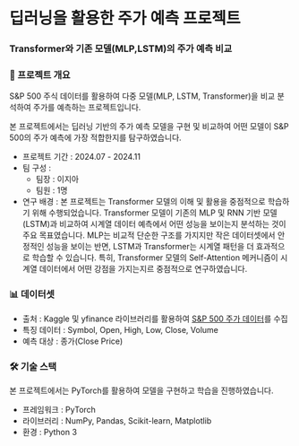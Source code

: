 # 딥러닝을 활용한 주가 예측 프로젝트
### Transformer와 기존 모델(MLP,LSTM)의 주가 예측 비교
### 📌 프로젝트 개요
S&P 500 주식 데이터를 활용하여 다중 모델(MLP, LSTM, Transformer)을 비교 분석하여 주가를 예측하는 프로젝트입니다.

본 프로젝트에서는 딥러닝 기반의 주가 예측 모델을 구현 및 비교하여 어떤 모델이 S&P 500의 주가 예측에 가장 적합한지를 탐구하였습니다. 

- 프로젝트 기간 : 2024.07 - 2024.11
- 팀 구성 :
    - 팀장 : 이지아
    - 팀원 : 1명
- 연구 배경 : 본 프로젝트는 Transformer 모델의 이해 및 활용을 중점적으로 학습하기 위해 수행되었습니다. Transformer 모델이 기존의 MLP 및 RNN 기반 모델(LSTM)과 비교하여 시계열 데이터 예측에서 어떤 성능을 보이는지 분석하는 것이 주요 목표였습니다. MLP는 비교적 단순한 구조를 가지지만 작은 데이터셋에서 안정적인 성능을 보이는 반면, LSTM과 Transformer는 시계열 패턴을 더 효과적으로 학습할 수 있습니다. 특히, Transformer 모델의 Self-Attention 메커니즘이 시계열 데이터에서 어떤 강점을 가지는지르 중점적으로 연구하였습니다.

### 📊 데이터셋
- 출처 : Kaggle 및 yfinance 라이브러리를 활용하여 [S&P 500 주가 데이터](https://www.kaggle.com/datasets/andrewmvd/sp-500-stocks)를 수집
- 특징 데이터 : Symbol, Open, High, Low, Close, Volume
- 예측 대상 : 종가(Close Price)

### 🛠 기술 스택
본 프로젝트에서는 PyTorch를 활용하여 모델을 구현하고 학습을 진행하였습니다.
- 프레임워크 : PyTorch
- 라이브러리 : NumPy, Pandas, Scikit-learn, Matplotlib
- 환경 : Python 3
